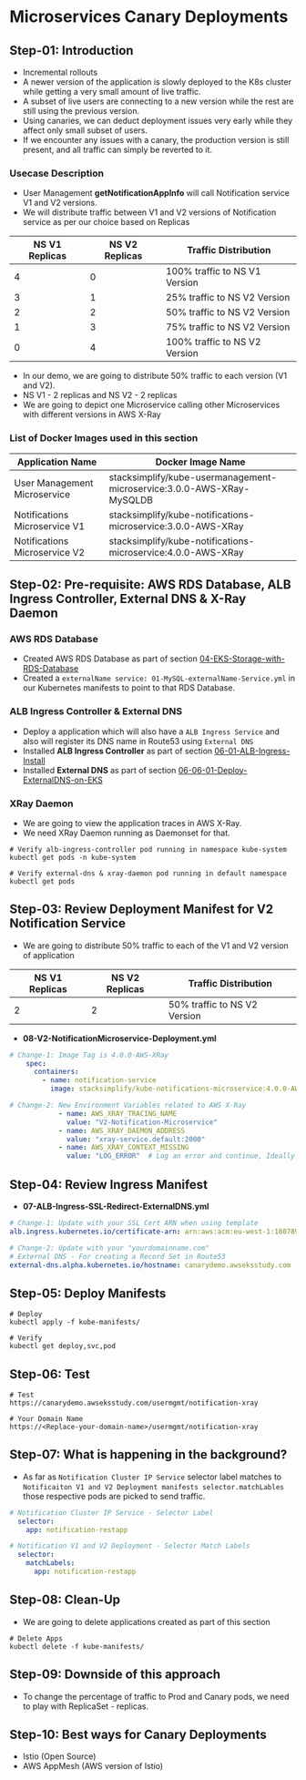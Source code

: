 # Microservices Canary Deployments

## Step-01: Introduction

- Incremental rollouts
- A newer version of the application is slowly deployed to the K8s cluster while getting a very small amount of live traffic.
- A subset of live users are connecting to a new version while the rest are still using the previous version.
- Using canaries, we can deduct deployment issues very early while they affect only small subset of users.
- If we encounter any issues with a canary, the production version is still present, and all traffic can simply be reverted to it.

### Usecase Description

- User Management **getNotificationAppInfo** will call Notification service V1 and V2 versions.
- We will distribute traffic between V1 and V2 versions of Notification service as per our choice based on Replicas

| NS V1 Replicas | NS V2 Replicas | Traffic Distribution          |
| -------------- | -------------- | ----------------------------- |
| 4              | 0              | 100% traffic to NS V1 Version |
| 3              | 1              | 25% traffic to NS V2 Version  |
| 2              | 2              | 50% traffic to NS V2 Version  |
| 1              | 3              | 75% traffic to NS V2 Version  |
| 0              | 4              | 100% traffic to NS V2 Version |

- In our demo, we are going to distribute 50% traffic to each version (V1 and V2).
- NS V1 - 2 replicas and NS V2 - 2 replicas
- We are going to depict one Microservice calling other Microservices with different versions in AWS X-Ray

### List of Docker Images used in this section

| Application Name              | Docker Image Name                                                     |
| ----------------------------- | --------------------------------------------------------------------- |
| User Management Microservice  | stacksimplify/kube-usermanagement-microservice:3.0.0-AWS-XRay-MySQLDB |
| Notifications Microservice V1 | stacksimplify/kube-notifications-microservice:3.0.0-AWS-XRay          |
| Notifications Microservice V2 | stacksimplify/kube-notifications-microservice:4.0.0-AWS-XRay          |

## Step-02: Pre-requisite: AWS RDS Database, ALB Ingress Controller, External DNS & X-Ray Daemon

### AWS RDS Database

- Created AWS RDS Database as part of section [04-EKS-Storage-with-RDS-Database](/04-EKS-Storage-with-RDS-Database/README.md)
- Created a `externalName service: 01-MySQL-externalName-Service.yml` in our Kubernetes manifests to point to that RDS Database.

### ALB Ingress Controller & External DNS

- Deploy a application which will also have a `ALB Ingress Service` and also will register its DNS name in Route53 using `External DNS`
- Installed **ALB Ingress Controller** as part of section [06-01-ALB-Ingress-Install](/06-ELB-Application-LoadBalancers/06-01-ALB-Ingress-Install/README.md)
- Installed **External DNS** as part of section [06-06-01-Deploy-ExternalDNS-on-EKS](/06-ELB-Application-LoadBalancers/06-06-ALB-Ingress-ExternalDNS/06-06-01-Deploy-ExternalDNS-on-EKS/README.md)

### XRay Daemon

- We are going to view the application traces in AWS X-Ray.
- We need XRay Daemon running as Daemonset for that.

```
# Verify alb-ingress-controller pod running in namespace kube-system
kubectl get pods -n kube-system

# Verify external-dns & xray-daemon pod running in default namespace
kubectl get pods
```

## Step-03: Review Deployment Manifest for V2 Notification Service

- We are going to distribute 50% traffic to each of the V1 and V2 version of application

| NS V1 Replicas | NS V2 Replicas | Traffic Distribution         |
| -------------- | -------------- | ---------------------------- |
| 2              | 2              | 50% traffic to NS V2 Version |

- **08-V2-NotificationMicroservice-Deployment.yml**

```yml
# Change-1: Image Tag is 4.0.0-AWS-XRay
    spec:
      containers:
        - name: notification-service
          image: stacksimplify/kube-notifications-microservice:4.0.0-AWS-XRay

# Change-2: New Environment Variables related to AWS X-Ray
            - name: AWS_XRAY_TRACING_NAME
              value: "V2-Notification-Microservice"
            - name: AWS_XRAY_DAEMON_ADDRESS
              value: "xray-service.default:2000"
            - name: AWS_XRAY_CONTEXT_MISSING
              value: "LOG_ERROR"  # Log an error and continue, Ideally RUNTIME_ERROR – Throw a runtime exception which is default option if not configured
```

## Step-04: Review Ingress Manifest

- **07-ALB-Ingress-SSL-Redirect-ExternalDNS.yml**

```yml
# Change-1: Update with your SSL Cert ARN when using template
alb.ingress.kubernetes.io/certificate-arn: arn:aws:acm:eu-west-1:180789647333:certificate/9f042b5d-86fd-4fad-96d0-c81c5abc71e1

# Change-2: Update with your "yourdomainname.com"
# External DNS - For creating a Record Set in Route53
external-dns.alpha.kubernetes.io/hostname: canarydemo.awseksstudy.com
```

## Step-05: Deploy Manifests

```
# Deploy
kubectl apply -f kube-manifests/

# Verify
kubectl get deploy,svc,pod
```

## Step-06: Test

```
# Test
https://canarydemo.awseksstudy.com/usermgmt/notification-xray

# Your Domain Name
https://<Replace-your-domain-name>/usermgmt/notification-xray
```

## Step-07: What is happening in the background?

- As far as `Notification Cluster IP Service` selector label matches to `Notificaiton V1 and V2 Deployment manifests selector.matchLables` those respective pods are picked to send traffic.

```yml
# Notification Cluster IP Service - Selector Label
  selector:
    app: notification-restapp

# Notification V1 and V2 Deployment - Selector Match Labels
  selector:
    matchLabels:
      app: notification-restapp
```

## Step-08: Clean-Up

- We are going to delete applications created as part of this section

```
# Delete Apps
kubectl delete -f kube-manifests/
```

## Step-09: Downside of this approach

- To change the percentage of traffic to Prod and Canary pods, we need to play with ReplicaSet - replicas.

## Step-10: Best ways for Canary Deployments

- Istio (Open Source)
- AWS AppMesh (AWS version of Istio)
